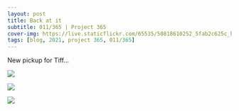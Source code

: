 ```yaml
---
layout: post
title: Back at it
subtitle: 011/365 | Project 365
cover-img: https://live.staticflickr.com/65535/50818610252_5fab2c625c_h.jpg
tags: [blog, 2021, project 365, 011/365]
---
```

New pickup for Tiff...
<p class="post-img-wrap">
  <img src="https://live.staticflickr.com/65535/50817770328_78e3817809_h.jpg">
</p>
<p class="post-img-wrap">
  <img src="https://live.staticflickr.com/65535/50818509896_b642cb18a8_h.jpg">
</p>
<p class="post-img-wrap">
  <img src="https://live.staticflickr.com/65535/50818609597_a924ea56e3_h.jpg">
</p>
